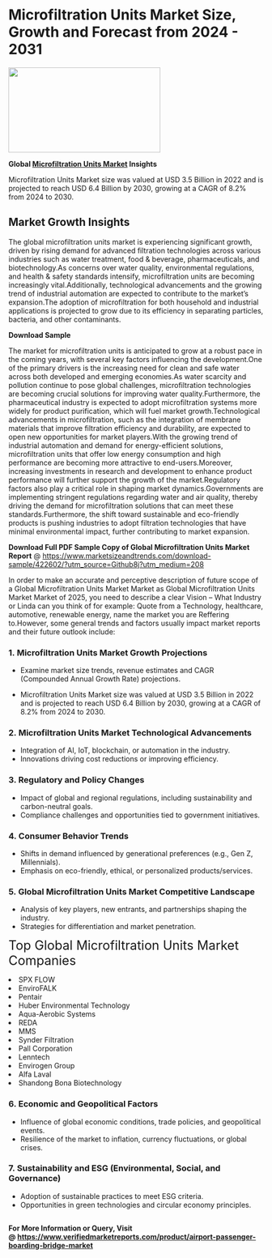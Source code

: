 <H1>Microfiltration Units Market Size, Growth and Forecast from 2024 - 2031</H1><img class="aligncenter size-medium wp-image-584254" src="https://thirdeyenews.in/wp-content/uploads/2024/09/Global-Market-Research-300x168.jpeg" alt="" width="300" height="168" /><p><strong>Global&nbsp;<a href="https://www.marketsizeandtrends.com/download-sample/422602/?utm_source=Github8j?utm_medium=208">Microfiltration Units Market</a> Insights</strong></p><p>Microfiltration Units Market size was valued at USD 3.5 Billion in 2022 and is projected to reach USD 6.4 Billion by 2030, growing at a CAGR of 8.2% from 2024 to 2030.</p><p><h2>Market Growth Insights</h2> <p>The global microfiltration units market is experiencing significant growth, driven by rising demand for advanced filtration technologies across various industries such as water treatment, food & beverage, pharmaceuticals, and biotechnology.As concerns over water quality, environmental regulations, and health & safety standards intensify, microfiltration units are becoming increasingly vital.Additionally, technological advancements and the growing trend of industrial automation are expected to contribute to the market’s expansion.The adoption of microfiltration for both household and industrial applications is projected to grow due to its efficiency in separating particles, bacteria, and other contaminants.</p> <p><strong>Download Sample</strong></p> <p>The market for microfiltration units is anticipated to grow at a robust pace in the coming years, with several key factors influencing the development.One of the primary drivers is the increasing need for clean and safe water across both developed and emerging economies.As water scarcity and pollution continue to pose global challenges, microfiltration technologies are becoming crucial solutions for improving water quality.Furthermore, the pharmaceutical industry is expected to adopt microfiltration systems more widely for product purification, which will fuel market growth.Technological advancements in microfiltration, such as the integration of membrane materials that improve filtration efficiency and durability, are expected to open new opportunities for market players.With the growing trend of industrial automation and demand for energy-efficient solutions, microfiltration units that offer low energy consumption and high performance are becoming more attractive to end-users.Moreover, increasing investments in research and development to enhance product performance will further support the growth of the market.Regulatory factors also play a critical role in shaping market dynamics.Governments are implementing stringent regulations regarding water and air quality, thereby driving the demand for microfiltration solutions that can meet these standards.Furthermore, the shift toward sustainable and eco-friendly products is pushing industries to adopt filtration technologies that have minimal environmental impact, further contributing to market expansion.</p> <p><span class=""><strong>Download Full PDF Sample Copy of Global Microfiltration Units Market Report</strong> @ <a href="https://www.marketsizeandtrends.com/download-sample/422602/?utm_source=Github8j?utm_medium=208" target="_blank">https://www.marketsizeandtrends.com/download-sample/422602/?utm_source=Github8j?utm_medium=208</a></span></p><p>In order to make an accurate and perceptive description of future scope of a Global&nbsp;Microfiltration Units Market Market as Global&nbsp;Microfiltration Units Market Market of 2025, you need to describe a clear Vision &ndash; What Industry or Linda can you think of for example: Quote from a Technology, healthcare, automotive, renewable energy, name the market you are Reffering to.However, some general trends and factors usually impact market reports and their future outlook include:</p><h3>1.&nbsp;<strong>Microfiltration Units Market Growth Projections</strong></h3><ul><li>Examine market size trends, revenue estimates and CAGR (Compounded Annual Growth Rate) projections.</li><li><p>Microfiltration Units Market size was valued at USD 3.5 Billion in 2022 and is projected to reach USD 6.4 Billion by 2030, growing at a CAGR of 8.2% from 2024 to 2030.</p></li></ul><h3>2.&nbsp;<strong>Microfiltration Units Market Technological Advancements</strong></h3><ul><li>Integration of AI, IoT, blockchain, or automation in the industry.</li><li>Innovations driving cost reductions or improving efficiency.</li></ul><h3>3.&nbsp;<strong>Regulatory and Policy Changes</strong></h3><ul><li>Impact of global and regional regulations, including sustainability and carbon-neutral goals.</li><li>Compliance challenges and opportunities tied to government initiatives.</li></ul><h3>4.&nbsp;<strong>Consumer Behavior Trends</strong></h3><ul><li>Shifts in demand influenced by generational preferences (e.g., Gen Z, Millennials).</li><li>Emphasis on eco-friendly, ethical, or personalized products/services.</li></ul><h3>5.&nbsp;<strong>Global Microfiltration Units Market Competitive Landscape</strong></h3><ul><li>Analysis of key players, new entrants, and partnerships shaping the industry.</li><li>Strategies for differentiation and market penetration.</li></ul><p data-pm-slice="1 1 []"><span style="color: inherit; font-family: inherit; font-size: 25px;">Top Global Microfiltration Units Market Companies</span></p><div class="" data-test-id=""><p><li>SPX FLOW</li><li> EnviroFALK</li><li> Pentair</li><li> Huber Environmental Technology</li><li> Aqua-Aerobic Systems</li><li> REDA</li><li> MMS</li><li> Synder Filtration</li><li> Pall Corporation</li><li> Lenntech</li><li> Envirogen Group</li><li> Alfa Laval</li><li> Shandong Bona Biotechnology</li></p></div><h3>6.&nbsp;<strong>Economic and Geopolitical Factors</strong></h3><ul><li>Influence of global economic conditions, trade policies, and geopolitical events.</li><li>Resilience of the market to inflation, currency fluctuations, or global crises.</li></ul><h3>7.&nbsp;<strong>Sustainability and ESG (Environmental, Social, and Governance)</strong></h3><ul><li>Adoption of sustainable practices to meet ESG criteria.</li><li>Opportunities in green technologies and circular economy principles.</li></ul><h2><strong style="font-size: 14px;">For More Information or Query, Visit @&nbsp;</strong><a style="background-color: #ffffff; font-size: 14px;" href="https://www.marketsizeandtrends.com/report/microfiltration-units-market/" target="_blank">https://www.verifiedmarketreports.com/product/airport-passenger-boarding-bridge-market</a></h2>